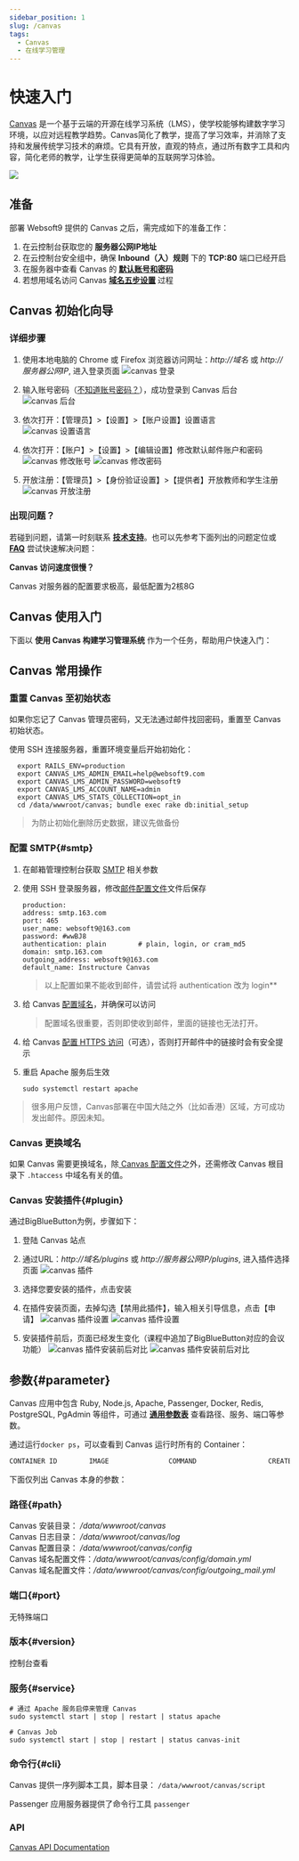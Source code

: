 ```yaml
---
sidebar_position: 1
slug: /canvas
tags:
  - Canvas
  - 在线学习管理
---
```


# 快速入门

[Canvas](https://www.instructure.com/canvas/) 是一个基于云端的开源在线学习系统（LMS），使学校能够构建数字学习环境，以应对远程教学趋势。Canvas简化了教学，提高了学习效率，并消除了支持和发展传统学习技术的麻烦。它具有开放，直观的特点，通过所有数字工具和内容，简化老师的教学，让学生获得更简单的互联网学习体验。

![](https://libs.websoft9.com/Websoft9/DocsPicture/en/canvas/canvas-gui-websoft9.png)

## 准备

部署 Websoft9 提供的 Canvas 之后，需完成如下的准备工作：

1. 在云控制台获取您的 **服务器公网IP地址** 
2. 在云控制台安全组中，确保 **Inbound（入）规则** 下的 **TCP:80** 端口已经开启
3. 在服务器中查看 Canvas 的 **[默认账号和密码](./user/credentials)**  
4. 若想用域名访问  Canvas **[域名五步设置](./administrator/domain_step)** 过程


## Canvas 初始化向导

### 详细步骤

1. 使用本地电脑的 Chrome 或 Firefox 浏览器访问网址：*http://域名* 或 *http://服务器公网IP*, 进入登录页面
   ![canvas 登录](https://libs.websoft9.com/Websoft9/DocsPicture/zh/canvas/canvas-login-websoft9.png)

2. 输入账号密码（[不知道账号密码？](./user/credentials)），成功登录到 Canvas 后台  
   ![canvas 后台](https://libs.websoft9.com/Websoft9/DocsPicture/zh/canvas/canvas-console001-websoft9.png)

3. 依次打开：【管理员】>【设置】>【账户设置】设置语言  
   ![canvas 设置语言](https://libs.websoft9.com/Websoft9/DocsPicture/zh/canvas/canvas-setlanguage-websoft9.png)

4. 依次打开：【账户】>【设置】>【编辑设置】修改默认邮件账户和密码
   ![canvas 修改账号](https://libs.websoft9.com/Websoft9/DocsPicture/zh/canvas/canvas-setaccount001-websoft9.png)
   ![canvas 修改密码](https://libs.websoft9.com/Websoft9/DocsPicture/zh/canvas/canvas-setaccount002-websoft9.png)

5. 开放注册：【管理员】>【身份验证设置】>【提供者】开放教师和学生注册 
   ![canvas 开放注册](https://libs.websoft9.com/Websoft9/DocsPicture/zh/canvas/canvas-register-websoft9.png)

### 出现问题？

若碰到问题，请第一时刻联系 **[技术支持](./helpdesk)**。也可以先参考下面列出的问题定位或  **[FAQ](./faq#setup)** 尝试快速解决问题：

**Canvas 访问速度很慢？**

Canvas 对服务器的配置要求极高，最低配置为2核8G

## Canvas 使用入门

下面以 **使用 Canvas 构建学习管理系统** 作为一个任务，帮助用户快速入门：


## Canvas 常用操作

### 重置 Canvas 至初始状态

如果你忘记了 Canvas  管理员密码，又无法通过邮件找回密码，重置至 Canvas 初始状态。

使用 SSH 连接服务器，重置环境变量后开始初始化：

```
  export RAILS_ENV=production
  export CANVAS_LMS_ADMIN_EMAIL=help@websoft9.com
  export CANVAS_LMS_ADMIN_PASSWORD=websoft9
  export CANVAS_LMS_ACCOUNT_NAME=admin
  export CANVAS_LMS_STATS_COLLECTION=opt_in
  cd /data/wwwroot/canvas; bundle exec rake db:initial_setup
```

> 为防止初始化删除历史数据，建议先做备份

### 配置 SMTP{#smtp}

1. 在邮箱管理控制台获取 [SMTP](./automation/smtp) 相关参数

2. 使用 SSH 登录服务器，修改[邮件配置文件](#path)文件后保存
   ```
   production:
   address: smtp.163.com
   port: 465
   user_name: websoft9@163.com
   password: #wwBJ8
   authentication: plain        # plain, login, or cram_md5
   domain: smtp.163.com
   outgoing_address: websoft9@163.com
   default_name: Instructure Canvas
   ```
   > 以上配置如果不能收到邮件，请尝试将 authentication 改为 login**

3. 给 Canvas [配置域名](./administrator/domain_step)，并确保可以访问

   > 配置域名很重要，否则即使收到邮件，里面的链接也无法打开。

4. 给 Canvas [配置 HTTPS 访问](./administrator/domain_https)（可选），否则打开邮件中的链接时会有安全提示

4. 重启 Apache 服务后生效
   ```
   sudo systemctl restart apache
   ```

> 很多用户反馈，Canvas部署在中国大陆之外（比如香港）区域，方可成功发出邮件。原因未知。


### Canvas 更换域名

如果 Canvas 需要更换域名，除[ Canvas 配置文件](#path)之外，还需修改 Canvas 根目录下 `.htaccess` 中域名有关的值。  


### Canvas 安装插件{#plugin}

通过BigBlueButton为例，步骤如下：

1. 登陆 Canvas 站点

2. 通过URL：*http://域名/plugins* 或 *http://服务器公网IP/plugins*, 进入插件选择页面
   ![canvas 插件](https://libs.websoft9.com/Websoft9/DocsPicture/zh/canvas/canvas-plugin01-websoft9.png)

3. 选择您要安装的插件，点击安装

4. 在插件安装页面，去掉勾选【禁用此插件】，输入相关引导信息，点击【申请】
   ![canvas 插件设置](https://libs.websoft9.com/Websoft9/DocsPicture/zh/canvas/canvas-plugin02-websoft9.png)
   ![canvas 插件设置](https://libs.websoft9.com/Websoft9/DocsPicture/zh/canvas/canvas-plugin03-websoft9.png)

5. 安装插件前后，页面已经发生变化（课程中追加了BigBlueButton对应的会议功能）
   ![canvas 插件安装前后对比](https://libs.websoft9.com/Websoft9/DocsPicture/zh/canvas/canvas-plugin04-websoft9.png)
   ![canvas 插件安装前后对比](https://libs.websoft9.com/Websoft9/DocsPicture/zh/canvas/canvas-plugin05-websoft9.png)

## 参数{#parameter}

Canvas 应用中包含 Ruby, Node.js, Apache, Passenger, Docker, Redis, PostgreSQL, PgAdmin 等组件，可通过 **[通用参数表](./setup/parameter)** 查看路径、服务、端口等参数。

通过运行`docker ps`，可以查看到 Canvas 运行时所有的 Container：

```bash
CONTAINER ID        IMAGE               COMMAND                  CREATED             STATUS              PORTS                                NAMES
```


下面仅列出 Canvas 本身的参数：

### 路径{#path}

Canvas 安装目录： */data/wwwroot/canvas*  
Canvas 日志目录： */data/wwwroot/canvas/log*  
Canvas 配置目录： */data/wwwroot/canvas/config*  
Canvas 域名配置文件：*/data/wwwroot/canvas/config/domain.yml*  
Canvas 域名配置文件：*/data/wwwroot/canvas/config/outgoing_mail.yml*  

### 端口{#port}

无特殊端口

### 版本{#version}

控制台查看

### 服务{#service}

```shell
# 通过 Apache 服务启停来管理 Canvas
sudo systemctl start | stop | restart | status apache

# Canvas Job
sudo systemctl start | stop | restart | status canvas-init
```

### 命令行{#cli}

Canvas 提供一序列脚本工具，脚本目录： `/data/wwwroot/canvas/script`  

Passenger 应用服务器提供了命令行工具 `passenger`  

### API

[Canvas API Documentation](https://community.canvaslms.com/t5/Academic-Benchmarks-Basics/API-Documentation-Overview/ta-p/474357)